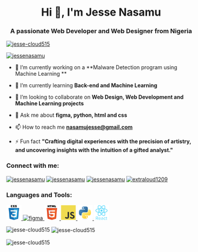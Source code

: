 <h1 align="center">Hi 👋, I'm Jesse Nasamu</h1>
<h3 align="center">A passionate Web Developer and Web Designer from Nigeria</h3>

<p align="left"> <a href="https://github.com/ryo-ma/github-profile-trophy"><img src="https://github-profile-trophy.vercel.app/?username=jesse-cloud515" alt="jesse-cloud515" /></a> </p>

<p align="left"> <a href="https://twitter.com/jessenasamu" target="blank"><img src="https://img.shields.io/twitter/follow/jessenasamu?logo=twitter&style=for-the-badge" alt="jessenasamu" /></a> </p>

- 🔭 I’m currently working on a **Malware Detection program using Machine Learning **

- 🌱 I’m currently learning **Back-end and Machine Learning**

- 👯 I’m looking to collaborate on **Web Design, Web Development and Machine Learning projects**

- 💬 Ask me about **figma, python, html and css**

- 📫 How to reach me **nasamujesse@gmail.com**

- ⚡ Fun fact **"Crafting digital experiences with the precision of artistry, and uncovering insights with the intuition of a gifted analyst."**

<h3 align="left">Connect with me:</h3>
<p align="left">
<a href="https://twitter.com/jessenasamu" target="blank"><img align="center" src="https://raw.githubusercontent.com/rahuldkjain/github-profile-readme-generator/master/src/images/icons/Social/twitter.svg" alt="jessenasamu" height="30" width="40" /></a>
<a href="https://linkedin.com/in/jessenasamu" target="blank"><img align="center" src="https://raw.githubusercontent.com/rahuldkjain/github-profile-readme-generator/master/src/images/icons/Social/linked-in-alt.svg" alt="jessenasamu" height="30" width="40" /></a>
<a href="https://fb.com/jessenasamu" target="blank"><img align="center" src="https://raw.githubusercontent.com/rahuldkjain/github-profile-readme-generator/master/src/images/icons/Social/facebook.svg" alt="jessenasamu" height="30" width="40" /></a>
<a href="https://instagram.com/extraloud1209" target="blank"><img align="center" src="https://raw.githubusercontent.com/rahuldkjain/github-profile-readme-generator/master/src/images/icons/Social/instagram.svg" alt="extraloud1209" height="30" width="40" /></a>
</p>

<h3 align="left">Languages and Tools:</h3>
<p align="left"> <a href="https://www.w3schools.com/css/" target="_blank" rel="noreferrer"> <img src="https://raw.githubusercontent.com/devicons/devicon/master/icons/css3/css3-original-wordmark.svg" alt="css3" width="40" height="40"/> </a> <a href="https://www.figma.com/" target="_blank" rel="noreferrer"> <img src="https://www.vectorlogo.zone/logos/figma/figma-icon.svg" alt="figma" width="40" height="40"/> </a> <a href="https://www.w3.org/html/" target="_blank" rel="noreferrer"> <img src="https://raw.githubusercontent.com/devicons/devicon/master/icons/html5/html5-original-wordmark.svg" alt="html5" width="40" height="40"/> </a> <a href="https://developer.mozilla.org/en-US/docs/Web/JavaScript" target="_blank" rel="noreferrer"> <img src="https://raw.githubusercontent.com/devicons/devicon/master/icons/javascript/javascript-original.svg" alt="javascript" width="40" height="40"/> </a> <a href="https://www.python.org" target="_blank" rel="noreferrer"> <img src="https://raw.githubusercontent.com/devicons/devicon/master/icons/python/python-original.svg" alt="python" width="40" height="40"/> </a> <a href="https://reactjs.org/" target="_blank" rel="noreferrer"> <img src="https://raw.githubusercontent.com/devicons/devicon/master/icons/react/react-original-wordmark.svg" alt="react" width="40" height="40"/> </a> </p>

<p><img align="left" src="https://github-readme-stats.vercel.app/api/top-langs?username=jesse-cloud515&show_icons=true&locale=en&layout=compact" alt="jesse-cloud515" /></p>

<p>&nbsp;<img align="center" src="https://github-readme-stats.vercel.app/api?username=jesse-cloud515&show_icons=true&locale=en" alt="jesse-cloud515" /></p>

<p><img align="center" src="https://github-readme-streak-stats.herokuapp.com/?user=jesse-cloud515&" alt="jesse-cloud515" /></p>
